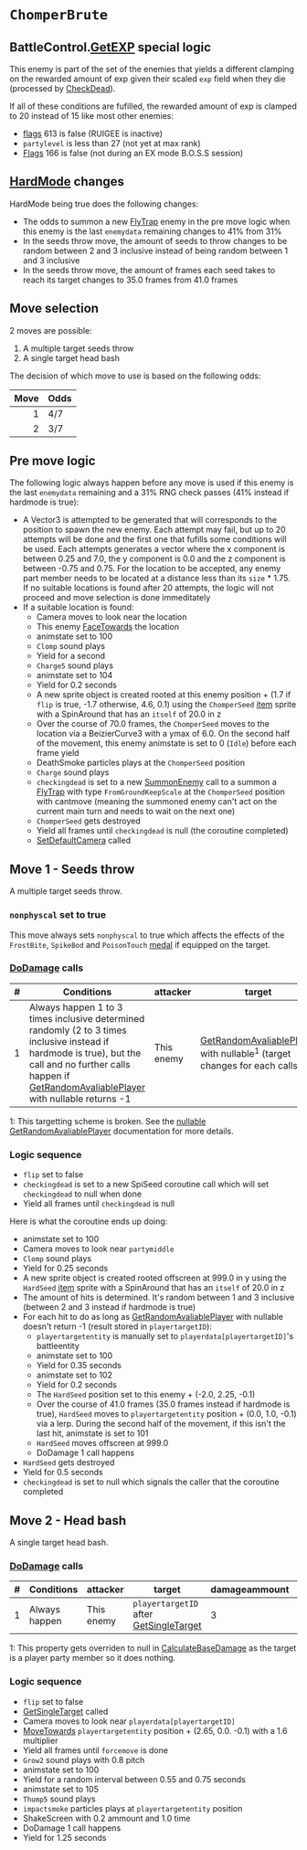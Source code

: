 # `ChomperBrute`

## BattleControl.[GetEXP](../../../TextAsset%20Data/Enemies%20data.md#exp-logic) special logic
This enemy is part of the set of the enemies that yields a different clamping on the rewarded amount of exp given their scaled `exp` field when they die (processed by [CheckDead](../../Battle%20flow/Action%20coroutines/CheckDead.md)).

If all of these conditions are fufilled, the rewarded amount of exp is clamped to 20 instead of 15 like most other enemies:

- [flags](../../../Flags%20arrays/flags.md) 613 is false (RUIGEE is inactive)
- `partylevel` is less than 27 (not yet at max rank)
- [Flags](../../../Flags%20arrays/flags.md) 166 is false (not during an EX mode B.O.S.S session)

## [HardMode](../../Damage%20pipeline/HardMode.md) changes
HardMode being true does the following changes:

- The odds to summon a new [FlyTrap](FlyTrap.md) enemy in the pre move logic when this enemy is the last `enemydata` remaining changes to 41% from 31%
- In the seeds throw move, the amount of seeds to throw changes to be random between 2 and 3 inclusive instead of being random between 1 and 3 inclusive
- In the seeds throw move, the amount of frames each seed takes to reach its target changes to 35.0 frames from 41.0 frames

## Move selection
2 moves are possible:

1. A multiple target seeds throw
2. A single target head bash

The decision of which move to use is based on the following odds:

|Move|Odds|
|---:|----|
|1|4/7|
|2|3/7|

## Pre move logic
The following logic always happen before any move is used if this enemy is the last `enemydata` remaining and a 31% RNG check passes (41% instead if hardmode is true):

- A Vector3 is attempted to be generated that will corresponds to the position to spawn the new enemy. Each attempt may fail, but up to 20 attempts will be done and the first one that fufills some conditions will be used. Each attempts generates a vector where the x component is between 0.25 and 7.0, the y component is 0.0 and the z component is between -0.75 and 0.75. For the location to be accepted, any enemy part member needs to be located at a distance less than its `size` * 1.75. If no suitable locations is found after 20 attempts, the logic will not proceed and move selection is done immeditately
- If a suitable location is found:
    - Camera moves to look near the location
    - This enemy [FaceTowards](../../../Entities/EntityControl/EntityControl%20Methods.md#facetowards) the location
    - animstate set to 100
    - `Clomp` sound plays
    - Yield for a second
    - `Charge5` sound plays
    - animstate set to 104
    - Yield for 0.2 seconds
    - A new sprite object is created rooted at this enemy position + (1.7 if `flip` is true, -1.7 otherwise, 4.6, 0.1) using the `ChomperSeed` [item](../../../Enums%20and%20IDs/Items.md) sprite with a SpinAround that has an `itself` of 20.0 in z
    - Over the course of 70.0 frames, the `ChomperSeed` moves to the location via a BeizierCurve3 with a ymax of 6.0. On the second half of the movement, this enemy animstate is set to 0 (`Idle`) before each frame yield
    - DeathSmoke particles plays at the `ChomperSeed` position
    - `Charge` sound plays
    - `checkingdead` is set to a new [SummonEnemy](../../Actors%20states/Enemy%20party%20members/SummonEnemy.md) call to a summon a [FlyTrap](FlyTrap.md) with type `FromGroundKeepScale` at the `ChomperSeed` position with cantmove (meaning the summoned enemy can't act on the current main turn and needs to wait on the next one)
    - `ChomperSeed` gets destroyed
    - Yield all frames until `checkingdead` is null (the coroutine completed)
    - [SetDefaultCamera](../../Visual%20rendering/SetDefaultCamera.md) called

## Move 1 - Seeds throw
A multiple target seeds throw.

### `nonphyscal` set to true
This move always sets `nonphyscal` to true which affects the effects of the `FrostBite`, `SpikeBod` and `PoisonTouch` [medal](../../../Enums%20and%20IDs/Medal.md) if equipped on the target.

### [DoDamage](../../Damage%20pipeline/DoDamage.md) calls

|#|Conditions|attacker|target|damageammount|property|overrides|block|
|-:|---|---|---|---|---|---|---|
|1|Always happen 1 to 3 times inclusive determined randomly (2 to 3 times inclusive instead if hardmode is true), but the call and no further calls happen if [GetRandomAvaliablePlayer](../../Actors%20states/Targetting/GetRandomAvaliablePlayer.md) with nullable returns -1|This enemy|[GetRandomAvaliablePlayer](../../Actors%20states/Targetting/GetRandomAvaliablePlayer.md) with nullable<sup>1</sup> (target changes for each calls)|2|null|null|`commandsuccess`|

1: This targetting scheme is broken. See the [nullable GetRandomAvaliablePlayer](../../Actors%20states/Targetting/GetRandomAvaliablePlayer.md#nullable-is-true) documentation for more details.

### Logic sequence

- `flip` set to false
- `checkingdead` is set to a new SpiSeed coroutine call which will set `checkingdead` to null when done
- Yield all frames until `checkingdead` is null

Here is what the coroutine ends up doing:

- animstate set to 100
- Camera moves to look near `partymiddle`
- `Clomp` sound plays
- Yield for 0.25 seconds
- A new sprite object is created rooted offscreen at 999.0 in y using the `HardSeed` [item](../../../Enums%20and%20IDs/Items.md) sprite with a SpinAround that has an `itself` of 20.0 in z
- The amount of hits is determined. It's random between 1 and 3 inclusive (between 2 and 3 instead if hardmode is true)
- For each hit to do as long as [GetRandomAvaliablePlayer](../../Actors%20states/Targetting/GetRandomAvaliablePlayer.md) with nullable doesn't return -1 (result stored in `playertargetID`):
    - `playertargetentity` is manually set to `playerdata[playertargetID]`'s battleentity
    - animstate set to 100
    - Yield for 0.35 seconds
    - animstate set to 102
    - Yield for 0.2 seconds
    - The `HardSeed` position set to this enemy + (-2.0, 2.25, -0.1)
    - Over the course of 41.0 frames (35.0 frames instead if hardmode is true), `HardSeed` moves to `playertargetentity` position + (0.0, 1.0, -0.1) via a lerp. During the second half of the movement, if this isn't the last hit, animstate is set to 101
    - `HardSeed` moves offscreen at 999.0
    - DoDamage 1 call happens
- `HardSeed` gets destroyed
- Yield for 0.5 seconds
- `checkingdead` is set to null which signals the caller that the coroutine completed

## Move 2 - Head bash
A single target head bash.

### [DoDamage](../../Damage%20pipeline/DoDamage.md) calls

|#|Conditions|attacker|target|damageammount|property|overrides|block|
|-:|---|---|---|---|---|---|---|
|1|Always happen|This enemy|`playertargetID` after [GetSingleTarget](../../Actors%20states/Targetting/GetRandomAvaliablePlayer.md#getsingletarget)|3|[Flip](../../Damage%20pipeline/AttackProperty.md)<sup>1</sup>|null|`commandsuccess`|

1: This property gets overriden to null in [CalculateBaseDamage](../../Damage%20pipeline/CalculateBaseDamage.md) as the target is a player party member so it does nothing.

### Logic sequence

- `flip` set to false
- [GetSingleTarget](../../Actors%20states/Targetting/GetRandomAvaliablePlayer.md#getsingletarget) called
- Camera moves to look near `playerdata[playertargetID]`
- [MoveTowards](../../../Entities/EntityControl/EntityControl%20Methods.md#movetowards) `playertargetentity` position + (2.65, 0.0. -0.1) with a 1.6 multiplier
- Yield all frames until `forcemove` is done
- `Grow2` sound plays with 0.8 pitch
- animstate set to 100
- Yield for a random interval between 0.55 and 0.75 seconds
- animstate set to 105
- `Thump5` sound plays
- `impactsmoke` particles plays at `playertargetentity` position
- ShakeScreen with 0.2 ammount and 1.0 time
- DoDamage 1 call happens
- Yield for 1.25 seconds
